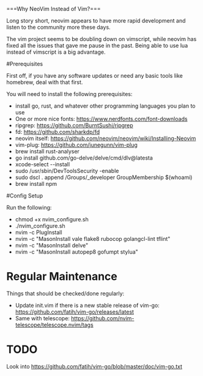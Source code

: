 ===Why NeoVim Instead of Vim?===

Long story short, neovim appears to have more rapid development and listen to the community more these days.

The vim project seems to be doubling down on vimscript, while neovim has fixed all the issues that gave me pause in the past. Being able to use lua instead of vimscript is a big advantage.

#Prerequisites

First off, if you have any software updates or need any basic tools like homebrew, deal with that first.

You will need to install the following prerequisites:

* install go, rust, and whatever other programming languages you plan to use
* One or more nice fonts: https://www.nerdfonts.com/font-downloads
* ripgrep: https://github.com/BurntSushi/ripgrep
* fd: https://github.com/sharkdp/fd
* neovim itself: https://github.com/neovim/neovim/wiki/Installing-Neovim
* vim-plug: https://github.com/junegunn/vim-plug
* brew install rust-analyser
* go install github.com/go-delve/delve/cmd/dlv@latesta
* xcode-select --install
* sudo /usr/sbin/DevToolsSecurity -enable
* sudo dscl . append /Groups/_developer GroupMembership $(whoami)
* brew install npm

#Config Setup

Run the following:
* chmod +x nvim_configure.sh
* ./nvim_configure.sh
* nvim -c PlugInstall
* nvim -c "MasonInstall vale flake8 rubocop golangcl-lint tflint"
* nvim -c "MasonInstall delve"
* nvim -c "MasonInstall autopep8 gofumpt stylua"

# Regular Maintenance

Things that should be checked/done regularly:
* Update init.vim if there is a new stable release of vim-go: https://github.com/fatih/vim-go/releases/latest
* Same with telescope: https://github.com/nvim-telescope/telescope.nvim/tags

# TODO

Look into https://github.com/fatih/vim-go/blob/master/doc/vim-go.txt
